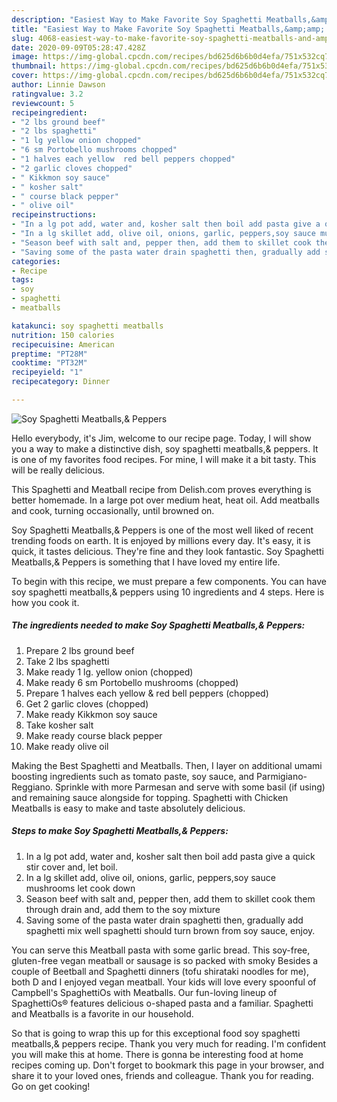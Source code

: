 ```yaml
---
description: "Easiest Way to Make Favorite Soy Spaghetti Meatballs,&amp;amp; Peppers"
title: "Easiest Way to Make Favorite Soy Spaghetti Meatballs,&amp;amp; Peppers"
slug: 4068-easiest-way-to-make-favorite-soy-spaghetti-meatballs-and-amp-peppers
date: 2020-09-09T05:28:47.428Z
image: https://img-global.cpcdn.com/recipes/bd625d6b6b0d4efa/751x532cq70/soy-spaghetti-meatballs-peppers-recipe-main-photo.jpg
thumbnail: https://img-global.cpcdn.com/recipes/bd625d6b6b0d4efa/751x532cq70/soy-spaghetti-meatballs-peppers-recipe-main-photo.jpg
cover: https://img-global.cpcdn.com/recipes/bd625d6b6b0d4efa/751x532cq70/soy-spaghetti-meatballs-peppers-recipe-main-photo.jpg
author: Linnie Dawson
ratingvalue: 3.2
reviewcount: 5
recipeingredient:
- "2 lbs ground beef"
- "2 lbs spaghetti"
- "1 lg yellow onion chopped"
- "6 sm Portobello mushrooms chopped"
- "1 halves each yellow  red bell peppers chopped"
- "2 garlic cloves chopped"
- " Kikkmon soy sauce"
- " kosher salt"
- " course black pepper"
- " olive oil"
recipeinstructions:
- "In a lg pot add, water and, kosher salt then boil add pasta give a quick stir cover and, let boil."
- "In a lg skillet add, olive oil, onions, garlic, peppers,soy sauce mushrooms let cook down"
- "Season beef with salt and, pepper then, add them to skillet cook them through drain and, add them to the soy mixture"
- "Saving some of the pasta water drain spaghetti then, gradually add spaghetti mix well spaghetti should turn brown from soy sauce, enjoy."
categories:
- Recipe
tags:
- soy
- spaghetti
- meatballs

katakunci: soy spaghetti meatballs 
nutrition: 150 calories
recipecuisine: American
preptime: "PT28M"
cooktime: "PT32M"
recipeyield: "1"
recipecategory: Dinner

---
```



![Soy Spaghetti Meatballs,&amp; Peppers](https://img-global.cpcdn.com/recipes/bd625d6b6b0d4efa/751x532cq70/soy-spaghetti-meatballs-peppers-recipe-main-photo.jpg)

Hello everybody, it's Jim, welcome to our recipe page. Today, I will show you a way to make a distinctive dish, soy spaghetti meatballs,&amp; peppers. It is one of my favorites food recipes. For mine, I will make it a bit tasty. This will be really delicious.

This Spaghetti and Meatball recipe from Delish.com proves everything is better homemade. In a large pot over medium heat, heat oil. Add meatballs and cook, turning occasionally, until browned on.

Soy Spaghetti Meatballs,&amp; Peppers is one of the most well liked of recent trending foods on earth. It is enjoyed by millions every day. It's easy, it is quick, it tastes delicious. They're fine and they look fantastic. Soy Spaghetti Meatballs,&amp; Peppers is something that I have loved my entire life.


To begin with this recipe, we must prepare a few components. You can have soy spaghetti meatballs,&amp; peppers using 10 ingredients and 4 steps. Here is how you cook it.

<!--inarticleads1-->

##### The ingredients needed to make Soy Spaghetti Meatballs,&amp; Peppers:

1. Prepare 2 lbs ground beef
1. Take 2 lbs spaghetti
1. Make ready 1 lg. yellow onion (chopped)
1. Make ready 6 sm Portobello mushrooms (chopped)
1. Prepare 1 halves each yellow &amp; red bell peppers (chopped)
1. Get 2 garlic cloves (chopped)
1. Make ready  Kikkmon soy sauce
1. Take  kosher salt
1. Make ready  course black pepper
1. Make ready  olive oil


Making the Best Spaghetti and Meatballs. Then, I layer on additional umami boosting ingredients such as tomato paste, soy sauce, and Parmigiano-Reggiano. Sprinkle with more Parmesan and serve with some basil (if using) and remaining sauce alongside for topping. Spaghetti with Chicken Meatballs is easy to make and taste absolutely delicious. 

<!--inarticleads2-->

##### Steps to make Soy Spaghetti Meatballs,&amp; Peppers:

1. In a lg pot add, water and, kosher salt then boil add pasta give a quick stir cover and, let boil.
1. In a lg skillet add, olive oil, onions, garlic, peppers,soy sauce mushrooms let cook down
1. Season beef with salt and, pepper then, add them to skillet cook them through drain and, add them to the soy mixture
1. Saving some of the pasta water drain spaghetti then, gradually add spaghetti mix well spaghetti should turn brown from soy sauce, enjoy.


You can serve this Meatball pasta with some garlic bread. This soy-free, gluten-free vegan meatball or sausage is so packed with smoky Besides a couple of Beetball and Spaghetti dinners (tofu shirataki noodles for me), both D and I enjoyed vegan meatball. Your kids will love every spoonful of Campbell&#39;s SpaghettiOs with Meatballs. Our fun-loving lineup of SpaghettiOs® features delicious o-shaped pasta and a familiar. Spaghetti and Meatballs is a favorite in our household. 

So that is going to wrap this up for this exceptional food soy spaghetti meatballs,&amp; peppers recipe. Thank you very much for reading. I'm confident you will make this at home. There is gonna be interesting food at home recipes coming up. Don't forget to bookmark this page in your browser, and share it to your loved ones, friends and colleague. Thank you for reading. Go on get cooking!
